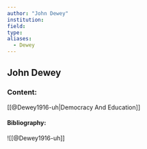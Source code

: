 ```yaml
---
author: "John Dewey"
institution:
field:
type:
aliases:
  - Dewey
---
```


## John Dewey

### Content:
[[@Dewey1916-uh|Democracy And Education]]

#### Bibliography:

![[@Dewey1916-uh]]